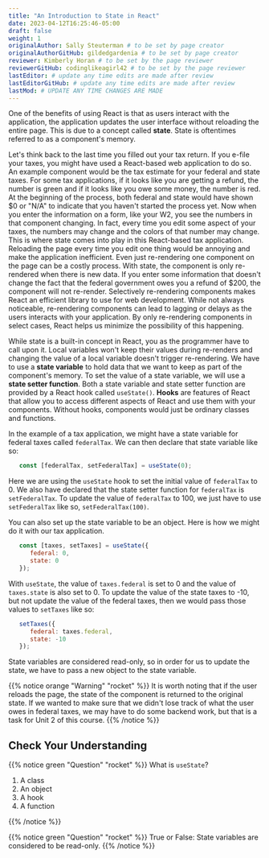 ```yaml
---
title: "An Introduction to State in React"
date: 2023-04-12T16:25:46-05:00
draft: false
weight: 1
originalAuthor: Sally Steuterman # to be set by page creator
originalAuthorGitHub: gildedgardenia # to be set by page creator
reviewer: Kimberly Horan # to be set by the page reviewer
reviewerGitHub: codinglikeagirl42 # to be set by the page reviewer
lastEditor: # update any time edits are made after review
lastEditorGitHub: # update any time edits are made after review
lastMod: # UPDATE ANY TIME CHANGES ARE MADE
---
```


One of the benefits of using React is that as users interact with the application, the application updates the user interface without reloading the entire page. This is due to a concept called **state**. State is oftentimes referred to as a component's memory. 

Let's think back to the last time you filled out your tax return. If you e-file your taxes, you might have used a React-based web application to do so. An example component would be the tax estimate for your federal and state taxes. For some tax applications, if it looks like you are getting a refund, the number is green and if it looks like you owe some money, the number is red. At the beginning of the process, both federal and state would have shown $0 or "N/A" to indicate that you haven't started the process yet. Now when you enter the information on a form, like your W2, you see the numbers in that component changing. In fact, every time you edit some aspect of your taxes, the numbers may change and the colors of that number may change. This is where state comes into play in this React-based tax application. Reloading the page every time you edit one thing would be annoying and make the application inefficient. Even just re-rendering one component on the page can be a costly process. With state, the component is only re-rendered when there is new data. If you enter some information that doesn't change the fact that the federal government owes you a refund of $200, the component will not re-render. Selectively re-rendering components makes React an efficient library to use for web development. While not always noticeable, re-rendering components can lead to lagging or delays as the users interacts with your application. By only re-rendering components in select cases, React helps us minimize the possibility of this happening.

While state is a built-in concept in React, you as the programmer have to call upon it. Local variables won't keep their values during re-renders and changing the value of a local variable doesn't trigger re-rendering. We have to use a **state variable** to hold data that we want to keep as part of the component's memory. To set the value of a state variable, we will use a **state setter function**. Both a state variable and state setter function are provided by a React hook called `useState()`. **Hooks** are features of React that allow you to access different aspects of React and use them with your components. Without hooks, components would just be ordinary classes and functions.

In the example of a tax application, we might have a state variable for federal taxes called `federalTax`. We can then declare that state variable like so:

```jsx
   const [federalTax, setFederalTax] = useState(0);
```

Here we are using the `useState` hook to set the initial value of `federalTax` to 0. We also have declared that the state setter function for `federalTax` is `setFederalTax`. To update the value of `federalTax` to 100, we just have to use `setFederalTax` like so, `setFederalTax(100)`. 

You can also set up the state variable to be an object. Here is how we might do it with our tax application.

```jsx
   const [taxes, setTaxes] = useState({
      federal: 0,
      state: 0
   });
```

With `useState`, the value of `taxes.federal` is set to 0 and the value of `taxes.state` is also set to 0. To update the value of the state taxes to -10, but not update the value of the federal taxes, then we would pass those values to `setTaxes` like so:

```jsx
   setTaxes({
      federal: taxes.federal,
      state: -10
   });
```

State variables are considered read-only, so in order for us to update the state, we have to pass a new object to the state variable.

{{% notice orange "Warning" "rocket" %}}
   It is worth noting that if the user reloads the page, the state of the component is returned to the original state. If we wanted to make sure that we didn't lose track of what the user owes in federal taxes, we may have to do some backend work, but that is a task for Unit 2 of this course.
{{% /notice %}}

## Check Your Understanding

{{% notice green "Question" "rocket" %}}
   What is `useState`?

   1. A class
   1. An object
   1. A hook
   1. A function

{{% /notice %}}

<!-- A hook -->

{{% notice green "Question" "rocket" %}}
   True or False: State variables are considered to be read-only.
{{% /notice %}}

<!-- True -->